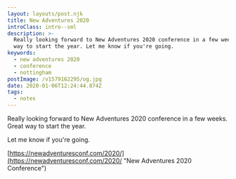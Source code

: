 ```yaml
---
layout: layouts/post.njk
title: New Adventures 2020
introClass: intro--sml
description: >-
  Really looking forward to New Adventures 2020 conference in a few weeks. Great
  way to start the year. Let me know if you're going.
keywords:
  - new adventures 2020
  - conference
  - nottingham
postImage: /v1579162295/og.jpg
date: 2020-01-06T12:24:44.874Z
tags:
  - notes
---
```

Really looking forward to New Adventures 2020 conference in a few weeks. Great way to start the year.

Let me know if you're going.

[https://newadventuresconf.com/2020/](https://newadventuresconf.com/2020/ "New Adventures 2020 Conference")
